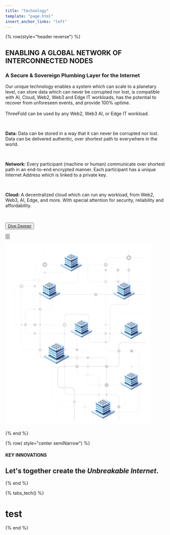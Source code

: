 ```yaml
---
title: "Technology"
template: "page.html"
insert_anchor_links: "left"
---
```



<!-- section 1  -->

<div class="container mx-auto">

{% row(style="header reverse") %}

## <span class="text-xl subtitle">ENABLING A GLOBAL NETWORK OF INTERCONNECTED NODES</span>

### **A Secure & Sovereign Plumbing Layer for the Internet**

Our unique technology enables a system which can scale to a planetary level, can store data which can never be corrupted nor lost, is compatible with AI, Cloud, Web2, Web3 and Edge IT workloads, has the potential to recover from unforeseen events, and provide 100% uptime. 
<br><br>
ThreeFold can be used by any Web2, Web3 AI, or Edge IT workload.

<br>

**Data:** Data can be stored in a way that it can never be corrupted nor lost. Data can be delivered authentic, over shortest path to everywhere in the world.

<br>

**Network:** Every participant (machine or human) communicate over shortest path in an end-to-end encrypted manner. Each participant has a unique Internet Address which is linked to a private key.

<br>

**Cloud:** A decentralized cloud which can run any workload, from Web2, Web3, AI, Edge, and more. With special attention for security, reliability and affordability.

<br>

<button class="blue_b">[Dive Deeper](https://threefold.info/tech/tech/overview.html)</button>


|||

![Image](tech_here.png#mx-auto)

{% end %}


<!-- section 2  -->

{% row( style="center semiNarrow") %}

#### <span class="green_text">KEY INNOVATIONS</span>

## **Let's together create the <span class="blue">*Unbreakable Internet*</span>.**

{% end %}

{% tabs_tech() %}

# test

{% end %}

</div>



<style>

.card_h{
  height: 170px !important;
}
     .road_border{
    
      border-left: 1px solid #cbcbcb;

    }

</style>